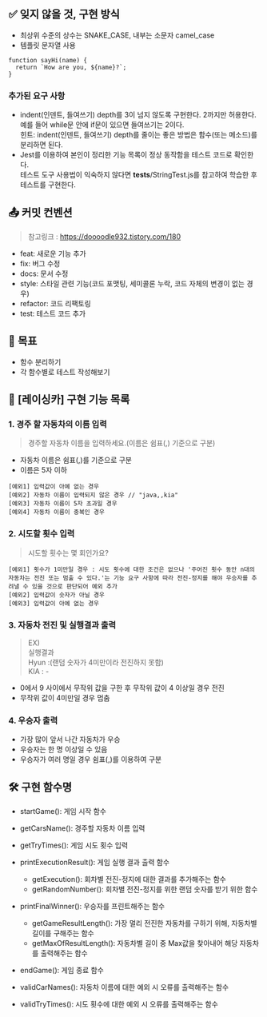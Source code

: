 ## ✅ 잊지 않을 것, 구현 방식

- 최상위 수준의 상수는 SNAKE_CASE, 내부는 소문자 camel_case
- 템플릿 문자열 사용

```
function sayHi(name) {
  return `How are you, ${name}?`;
}
```

### 추가된 요구 사항

- indent(인덴트, 들여쓰기) depth를 3이 넘지 않도록 구현한다. 2까지만 허용한다.  
  예를 들어 while문 안에 if문이 있으면 들여쓰기는 2이다.  
  힌트: indent(인덴트, 들여쓰기) depth를 줄이는 좋은 방법은 함수(또는 메소드)를 분리하면 된다.
- Jest를 이용하여 본인이 정리한 기능 목록이 정상 동작함을 테스트 코드로 확인한다.  
  테스트 도구 사용법이 익숙하지 않다면 **tests**/StringTest.js를 참고하여 학습한 후 테스트를 구현한다.

## 📤 커밋 컨벤션

> 참고링크 : https://doooodle932.tistory.com/180

- feat: 새로운 기능 추가
- fix: 버그 수정
- docs: 문서 수정
- style: 스타일 관련 기능(코드 포맷팅, 세미콜론 누락, 코드 자체의 변경이 없는 경우)
- refactor: 코드 리팩토링
- test: 테스트 코드 추가

## 👊 목표

- 함수 분리하기
- 각 함수별로 테스트 작성해보기

## 📍 [레이싱카] 구현 기능 목록

### 1. 경주 할 자동차의 이름 입력

> 경주할 자동차 이름을 입력하세요.(이름은 쉼표(,) 기준으로 구분)

- 자동차 이름은 쉼표(,)를 기준으로 구분
- 이름은 5자 이하

```
[예외1] 입력값이 아예 없는 경우
[예외2] 자동차 이름이 입력되지 않은 경우 // "java,,kia"
[예외3] 자동차 이름이 5자 초과일 경우
[예외4] 자동차 이름이 중복인 경우
```

### 2. 시도할 횟수 입력

> 시도할 횟수는 몇 회인가요?

```
[예외1] 횟수가 1미만일 경우 : 시도 횟수에 대한 조건은 없으나 '주어진 횟수 동안 n대의 자동차는 전진 또는 멈출 수 있다.'는 기능 요구 사항에 따라 전진-정지를 해야 우승자를 추려낼 수 있을 것으로 판단되어 예외 추가
[예외2] 입력값이 숫자가 아닐 경우
[예외3] 입력값이 아예 없는 경우
```

### 3. 자동차 전진 및 실행결과 출력

> EX)  
> 실행결과  
> Hyun :(랜덤 숫자가 4미만이라 전진하지 못함)  
> KIA : -

- 0에서 9 사이에서 무작위 값을 구한 후 무작위 값이 4 이상일 경우 전진
- 무작위 값이 4미만일 경우 멈춤

### 4. 우승자 출력

- 가장 많이 앞서 나간 자동차가 우승
- 우승자는 한 명 이상일 수 있음
- 우승자가 여러 명일 경우 쉼표(,)를 이용하여 구분

## 🛠️ 구현 함수명

- startGame(): 게임 시작 함수
- getCarsName(): 경주할 자동차 이름 입력
- getTryTimes(): 게임 시도 횟수 입력
- printExecutionResult(): 게임 실행 결과 출력 함수
  - getExecution(): 회차별 전진-정지에 대한 결과를 추가해주는 함수
  - getRandomNumber(): 회차별 전진-정지를 위한 랜덤 숫자를 받기 위한 함수
- printFinalWinner(): 우승자를 프린트해주는 함수
  - getGameResultLength(): 가장 멀리 전진한 자동차를 구하기 위해, 자동차별 길이를 구해주는 함수
  - getMaxOfResultLength(): 자동차별 길이 중 Max값을 찾아내어 해당 자동차를 출력해주는 함수
- endGame(): 게임 종료 함수

- validCarNames(): 자동차 이름에 대한 예외 시 오류를 출력해주는 함수
- validTryTimes(): 시도 횟수에 대한 예외 시 오류를 출력해주는 함수
